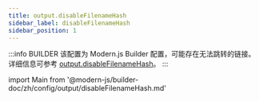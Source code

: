 ```yaml
---
title: output.disableFilenameHash
sidebar_label: disableFilenameHash
sidebar_position: 1
---
```


:::info BUILDER
该配置为 Modern.js Builder 配置，可能存在无法跳转的链接。详细信息可参考 [output.disableFilenameHash](https://modernjs.dev/builder/zh/api/config-output.html#output-disablefilenamehash)。
:::

import Main from '@modern-js/builder-doc/zh/config/output/disableFilenameHash.md'

<Main />
